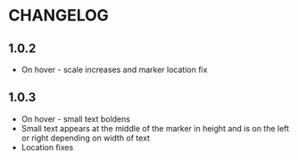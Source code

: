 # CHANGELOG

## 1.0.2
* On hover - scale increases and marker location fix

## 1.0.3
* On hover - small text boldens
* Small text appears at the middle of the marker in height and is on the left or right depending on width of text
* Location fixes

